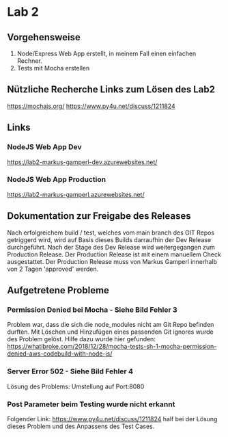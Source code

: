 # Lab 2
## Vorgehensweise
1. Node/Express Web App erstellt, in meinem Fall einen einfachen Rechner.
2. Tests mit Mocha erstellen


## Nützliche Recherche Links zum Lösen des Lab2
https://mochajs.org/
https://www.py4u.net/discuss/1211824 

## Links
### NodeJS Web App Dev
https://lab2-markus-gamperl-dev.azurewebsites.net/
### NodeJS Web App Production
https://lab2-markus-gamperl.azurewebsites.net/
## Dokumentation zur Freigabe des Releases
Nach erfolgreichem build / test, welches vom main branch des GIT Repos getriggerd wird, wird auf Basis dieses Builds darraufhin der Dev Release durchgeführt. Nach der Stage des Dev Release wird weitergegangen zum Production Release. Der Production Release ist mit einem manuellem Check ausgestattet. Der Production Release muss von Markus Gamperl innerhalb von 2 Tagen 'approved' werden.
## Aufgetretene Probleme
### Permission Denied bei Mocha - Siehe Bild Fehler 3
Problem war, dass die sich die node_modules nicht am Git Repo befinden durften. Mit Löschen und Hinzufügen eines passenden Git ignores wurde des Problem gelöst. Hilfe dazu wurde hier gefunden: https://whatibroke.com/2018/12/28/mocha-tests-sh-1-mocha-permission-denied-aws-codebuild-with-node-js/
### Server Error 502 - Siehe Bild Fehler 4
Lösung des Problems: Umstellung auf Port:8080
### Post Parameter beim Testing wurde nicht erkannt
Folgender Link: https://www.py4u.net/discuss/1211824 half bei der Lösung dieses Problem und des Anpassens des Test Cases.
